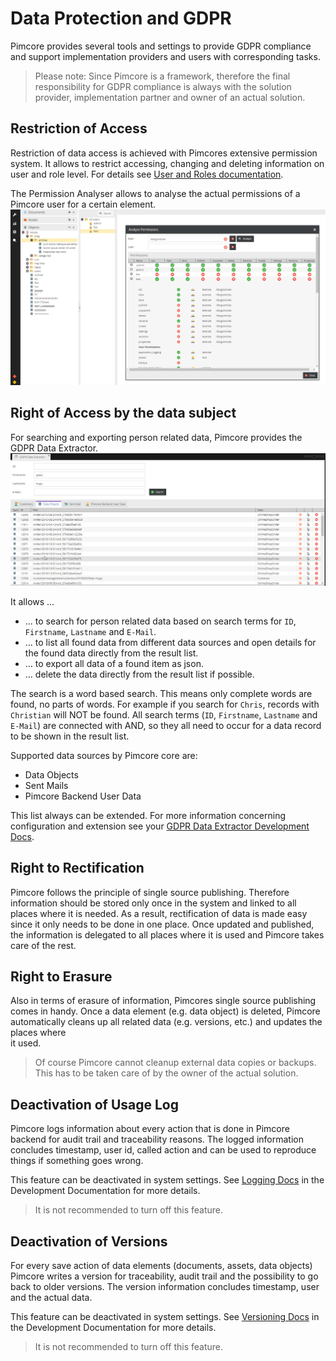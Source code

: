 # Data Protection and GDPR

Pimcore provides several tools and settings to provide GDPR compliance and support implementation providers and users 
with corresponding tasks. 


> Please note: Since Pimcore is a framework, therefore the final responsibility for GDPR compliance is always with the 
> solution provider, implementation partner and owner of an actual solution.  

## Restriction of Access

Restriction of data access is achieved with Pimcores extensive permission system. It allows to restrict accessing, 
changing and deleting information on user and role level. For details see 
[User and Roles documentation](../../Development_Documentation/22_Administration_of_Pimcore/07_Users_and_Roles.md). 

The Permission Analyser allows to analyse the actual permissions of a Pimcore user for a certain element. 
![Permission Analyser](../../Development_Documentation/img/permission_analyzer.png)  


## Right of Access by the data subject

For searching and exporting person related data, Pimcore provides the GDPR Data Extractor. 
![GDPR Data Extractor](../../Development_Documentation/img/gdpr-data-extractor.jpg)

It allows ...
* ... to search for person related data based on search terms for `ID`, `Firstname`, `Lastname` and `E-Mail`.
* ... to list all found data from different data sources and open details for the found data directly from the result list. 
* ... to export all data of a found item as json. 
* ... delete the data directly from the result list if possible.   

The search is a word based search. This means only complete words are found, no parts of words. For example if you search
for `Chris`, records with `Christian` will NOT be found. All search terms (`ID`, `Firstname`, `Lastname` and `E-Mail`) 
are connected with AND, so they all need to occur for a data record to be shown in the result list.   

Supported data sources by Pimcore core are: 
* Data Objects
* Sent Mails
* Pimcore Backend User Data

This list always can be extended. For more information concerning configuration and extension see your 
[GDPR Data Extractor Development Docs](../../Development_Documentation/18_Tools_and_Features/35_GDPR_Data_Extractor.md). 


## Right to Rectification

Pimcore follows the principle of single source publishing. Therefore information should be stored only once in the system
and linked to all places where it is needed. As a result, rectification of data is made easy since it only needs to be 
done in one place. Once updated and published, the information is delegated to all places where it is used and Pimcore 
takes care of the rest.  

 
## Right to Erasure

Also in terms of erasure of information, Pimcores single source publishing comes in handy. Once a data element (e.g. data
object) is deleted, Pimcore automatically cleans up all related data (e.g. versions, etc.) and updates the places where  
it used. 

> Of course Pimcore cannot cleanup external data copies or backups. This has to be taken care of by the owner of the actual solution. 


## Deactivation of Usage Log
Pimcore logs information about every action that is done in Pimcore backend for audit trail and traceability reasons. The 
logged information concludes timestamp, user id, called action and can be used to reproduce things if something 
goes wrong.

This feature can be deactivated in system settings. See [Logging Docs](../../Development_Documentation/19_Development_Tools_and_Details/07_Logging.md) 
in the Development Documentation for more details. 
 
> It is not recommended to turn off this feature. 
 
## Deactivation of Versions
For every save action of data elements (documents, assets, data objects) Pimcore writes a version for traceability, audit 
trail and the possibility to go back to older versions. The version information concludes timestamp, user and the actual 
data. 

This feature can be deactivated in system settings. See [Versioning Docs](../../Development_Documentation/18_Tools_and_Features/01_Versioning.md) 
in the Development Documentation for more details. 
 
> It is not recommended to turn off this feature. 